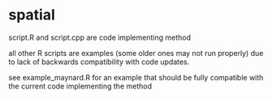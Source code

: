 # spatial
script.R and script.cpp are code implementing method

all other R scripts are examples (some older ones may not run properly) due to lack of backwards compatibility with code updates. 

see example_maynard.R for an example that should be fully compatible with the current code implementing the method
